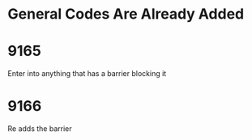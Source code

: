 # General Codes Are Already Added

# 9165
Enter into anything that has a barrier blocking it
# 9166
Re adds the barrier
